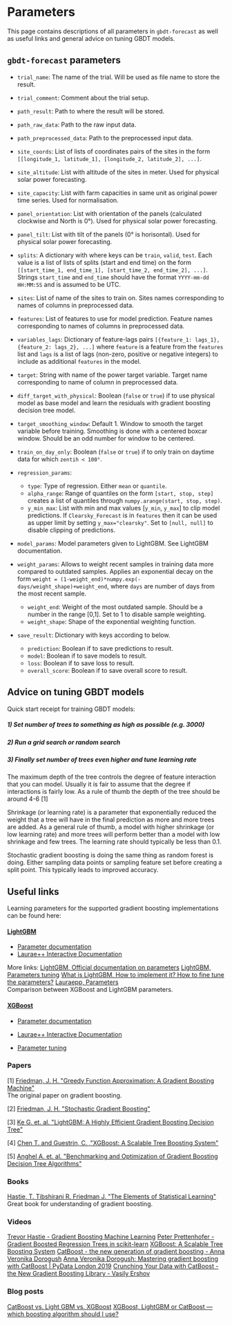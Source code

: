 # Parameters
This page contains descriptions of all parameters in `gbdt-forecast` as well as useful links and general advice on tuning GBDT models. 

## `gbdt-forecast` parameters
* `trial_name`: The name of the trial. Will be used as file name to store the result.
* `trial_comment`: Comment about the trial setup.
* `path_result`: Path to where the result will be stored.
* `path_raw_data`: Path to the raw input data.
* `path_preprocessed_data`: Path to the preprocessed input data.
* `site_coords`: List of lists of coordinates pairs of the sites in the form `[[longitude_1, latitude_1], [longitude_2, latitude_2], ...]`.
* `site_altitude`: List with altitude of the sites in meter. Used for physical solar power forecasting. 
* `site_capacity`: List with farm capacities in same unit as original power time series. Used for normalisation. 
* `panel_orientation`: List with orientation of the panels (calculated clockwise and North is 0°). Used for physical solar power forecasting. 
* `panel_tilt`: List with tilt of the panels (0° is horisontal). Used for physical solar power forecasting.
* `splits`: A dictionary with where keys can be `train`, `valid`, `test`. Each value is a list of lists of splits (start and end time) on the form `[[start_time_1, end_time_1], [start_time_2, end_time_2], ...]`. Strings `start_time` and `end_time` should have the format `YYYY-mm-dd HH:MM:SS` and is assumed to be UTC. 
* `sites`: List of name of the sites to train on. Sites names corresponding to names of columns in preprocessed data.
* `features`: List of features to use for model prediction. Feature names corresponding to names of columns in preprocessed data.
* `variables_lags`: Dictionary of feature-lags pairs `[{feature_1: lags_1}, {feature_2: lags_2}, ...]` where `feature` is a feature from the `features` list and `lags` is a list of lags (non-zero, positive or negative integers) to include as additional `features` in the model.  
* `target`: String with name of the power target variable. Target name corresponding to name of column in preprocessed data.
* `diff_target_with_physical`: Boolean (`false` or `true`) if to use physical model as base model and learn the residuals with gradient boosting decision tree model.
* `target_smoothing_window`: Default 1. Window to smooth the target variable before training. Smoothing is done with a centered boxcar window. Should be an odd number for window to be centered.
* `train_on_day_only`: Boolean (`false` or `true`) if to only train on daytime data for which `zentih < 100°`.
* `regression_params`:

  * `type`: Type of regression. Either `mean` or `quantile`.
  * `alpha_range`: Range of quantiles on the form `[start, stop, step]` creates a list of quantiles through `numpy.arange(start, stop, step)`.
  * `y_min_max`: List with min and max values [`y_min`, `y_max`] to clip model predictions. If `Clearsky_Forecast` is in `features` then it can be used as upper limit by setting `y_max="clearsky"`. Set to `[null, null]` to disable clipping of predictions.

* `model_params`: Model parameters given to LightGBM. See LightGBM documentation.
* `weight_params`: Allows to weight recent samples in training data more compared to outdated samples. Applies an exponential decay on the form `weight = (1-weight_end)*numpy.exp(-days/weight_shape)+weight_end`, where `days` are number of days from the most recent sample.

  * `weight_end`: Weight of the most outdated sample. Should be a number in the range [0,1]. Set to 1 to disable sample weighting.
  * `weight_shape`: Shape of the exponential weighting function.

* `save_result`: Dictionary with keys according to below.

  * `prediction`: Boolean if to save predictions to result.
  * `model`: Boolean if to save models to result.
  * `loss`: Boolean if to save loss to result.
  * `overall_score`: Boolean if to save overall score to result.

## Advice on tuning GBDT models
Quick start receipt for training GBDT models:
##### 1) Set number of trees to something as high as possible (e.g. 3000)
##### 2) Run a grid search or random search
##### 3) Finally set number of trees even higher and tune learning rate

The maximum depth of the tree controls the degree of feature interaction that you can model. Usually it is fair to assume that the degree if interactions is fairly low. As a rule of thumb the depth of the tree should be around 4-6 [1]

Shrinkage (or learning rate) is a parameter that exponentially reduced the weight that a tree will have in the final prediction as more and more trees are added. As a general rule of thumb, a model with higher shrinkage (or low learning rate) and more trees will perform better than a model with low shrinkage and few trees. The learning rate should typically be less than 0.1.

Stochastic gradient boosting is doing the same thing as random forest is doing. Either sampling data points or sampling feature set before creating a split point. This typically leads to improved accuracy.

## Useful links
Learning parameters for the supported gradient boosting implementations can be found here:

#### [LightGBM](https://github.com/microsoft/LightGBM)

* [Parameter documentation](https://lightgbm.readthedocs.io/en/latest/Parameters.html)
* [Laurae++ Interactive Documentation](https://sites.google.com/view/lauraepp/parameters)

More links: 
[LightGBM, Official documentation on parameters](https://lightgbm.readthedocs.io/en/latest/Parameters.html)
[LightGBM, Parameters tuning](https://lightgbm.readthedocs.io/en/latest/Parameters-Tuning.html)
[What is LightGBM, How to implement it? How to fine tune the parameters?](https://medium.com/@pushkarmandot/https-medium-com-pushkarmandot-what-is-lightgbm-how-to-implement-it-how-to-fine-tune-the-parameters-60347819b7fc)
[Lauraepp, Parameters](https://sites.google.com/view/lauraepp/parameters?authuser=0)
<br> Comparison between XGBoost and LightGBM parameters.

#### [XGBoost](https://xgboost.readthedocs.io/en/latest/index.html)

* [Parameter documentation](https://xgboost.readthedocs.io/en/latest/parameter.html)
* [Laurae++ Interactive Documentation](https://sites.google.com/view/lauraepp/parameters)


* [Parameter tuning](https://catboost.ai/docs/concepts/parameter-tuning.html)

### Papers
[1] [Friedman, J. H. "Greedy Function Approximation: A Gradient Boosting Machine"](https://statweb.stanford.edu/~jhf/ftp/trebst.pdf)
<br>The original paper on gradient boosting.

[2] [Friedman, J. H. "Stochastic Gradient Boosting"](https://statweb.stanford.edu/~jhf/ftp/stobst.pdf)
<br>

[3] [Ke G. et. al. "LightGBM: A Highly Efficient Gradient Boosting Decision Tree"](https://papers.nips.cc/paper/6907-lightgbm-a-highly-efficient-gradient-boosting-decision-tree.pdf)

[4] [Chen T. and Guestrin, C. ,"XGBoost: A Scalable Tree Boosting System"](https://arxiv.org/pdf/1603.02754.pdf)

[5] [Anghel A. et. al. "Benchmarking and Optimization of Gradient Boosting Decision Tree Algorithms"](https://arxiv.org/pdf/1809.04559.pdf)

### Books
[Hastie, T. Tibshirani R. Friedman J. "The Elements of Statistical Learning"](https://web.stanford.edu/~hastie/Papers/ESLII.pdf)
<br> Great book for understanding of gradient boosting.

### Videos
[Trevor Hastie - Gradient Boosting Machine Learning](https://youtu.be/wPqtzj5VZus)
[Peter Prettenhofer - Gradient Boosted Regression Trees in scikit-learn](https://youtu.be/IXZKgIsZRm0)
[XGBoost: A Scalable Tree Boosting System](https://youtu.be/8Y-droPeKu8)
[CatBoost - the new generation of gradient boosting - Anna Veronika Dorogush](https://youtu.be/8o0e-r0B5xQ)
[Anna Veronika Dorogush: Mastering gradient boosting with CatBoost | PyData London 2019](https://youtu.be/usdEWSDisS0)
[Crunching Your Data with CatBoost - the New Gradient Boosting Library - Vasily Ershov](https://youtu.be/37wdnpdyls4)

### Blog posts
[CatBoost vs. Light GBM vs. XGBoost](https://towardsdatascience.com/catboost-vs-light-gbm-vs-xgboost-5f93620723db)
[XGBoost, LightGBM or CatBoost — which boosting algorithm should I use?](https://medium.com/riskified-technology/xgboost-lightgbm-or-catboost-which-boosting-algorithm-should-i-use-e7fda7bb36bc)